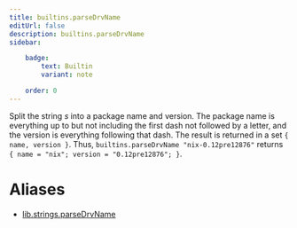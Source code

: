 ```yaml
---
title: builtins.parseDrvName
editUrl: false
description: builtins.parseDrvName
sidebar:

    badge:
        text: Builtin
        variant: note

    order: 0
---
```


Split the string *s* into a package name and version. The package
name is everything up to but not including the first dash not followed
by a letter, and the version is everything following that dash. The
result is returned in a set `{ name, version }`. Thus,
`builtins.parseDrvName "nix-0.12pre12876"` returns `{ name =
"nix"; version = "0.12pre12876"; }`.


# Aliases

- [lib.strings.parseDrvName](/nix-doc-comments/reference/lib/strings/lib-strings-parsedrvname)


